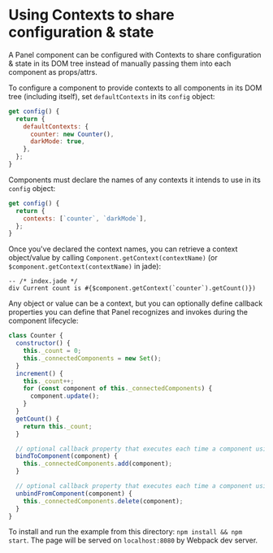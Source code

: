 # Using Contexts to share configuration & state

A Panel component can be configured with Contexts to share configuration & state in its DOM tree instead of manually passing them into each component as props/attrs.

To configure a component to provide contexts to all components in its DOM tree (including itself), set `defaultContexts` in its `config` object:
```js
get config() {
  return {
    defaultContexts: {
      counter: new Counter(),
      darkMode: true,
    },
  };
}
```

Components must declare the names of any contexts it intends to use in its `config` object:
```js
get config() {
  return {
    contexts: [`counter`, `darkMode`],
  };
}
```

Once you've declared the context names, you can retrieve a context object/value by calling `Component.getContext(contextName)` (or `$component.getContext(contextName)` in jade):
```jade
-- /* index.jade */
div Current count is #{$component.getContext(`counter`).getCount()})
```

Any object or value can be a context, but you can optionally define callback properties you can define that Panel recognizes and invokes during the component lifecycle:
```js
class Counter {
  constructor() {
    this._count = 0;
    this._connectedComponents = new Set();
  }
  increment() {
    this._count++;
    for (const component of this._connectedComponents) {
      component.update();
    }
  }
  getCount() {
    return this._count;
  }

  // optional callback property that executes each time a component using this context is connected to the DOM
  bindToComponent(component) {
    this._connectedComponents.add(component);
  }

  // optional callback property that executes each time a component using this context is disconnected from the DOM
  unbindFromComponent(component) {
    this._connectedComponents.delete(component);
  }
}
```

To install and run the example from this directory: `npm install && npm start`. The page will be served on `localhost:8080` by Webpack dev server.
